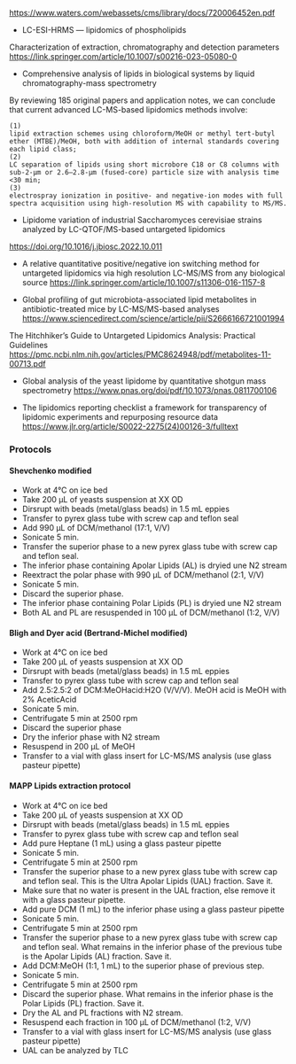 

https://www.waters.com/webassets/cms/library/docs/720006452en.pdf

- LC-ESI-HRMS — lipidomics of phospholipids

Characterization of extraction, chromatography and detection parameters
https://link.springer.com/article/10.1007/s00216-023-05080-0


- Comprehensive analysis of lipids in biological systems by liquid chromatography-mass spectrometry

By reviewing 185 original papers and application notes, we can conclude that current advanced LC-MS-based lipidomics methods involve:

    (1)
    lipid extraction schemes using chloroform/MeOH or methyl tert-butyl ether (MTBE)/MeOH, both with addition of internal standards covering each lipid class;
    (2)
    LC separation of lipids using short microbore C18 or C8 columns with sub-2-µm or 2.6–2.8-µm (fused-core) particle size with analysis time <30 min;
    (3)
    electrospray ionization in positive- and negative-ion modes with full spectra acquisition using high-resolution MS with capability to MS/MS.

- Lipidome variation of industrial Saccharomyces cerevisiae strains analyzed by LC-QTOF/MS-based untargeted lipidomics

https://doi.org/10.1016/j.jbiosc.2022.10.011


- A relative quantitative positive/negative ion switching method for untargeted lipidomics via high resolution LC-MS/MS from any biological source
https://link.springer.com/article/10.1007/s11306-016-1157-8

- Global profiling of gut microbiota-associated lipid metabolites in antibiotic-treated mice by LC-MS/MS-based analyses
https://www.sciencedirect.com/science/article/pii/S2666166721001994

The Hitchhiker’s Guide to Untargeted Lipidomics Analysis: Practical Guidelines
https://pmc.ncbi.nlm.nih.gov/articles/PMC8624948/pdf/metabolites-11-00713.pdf

- Global analysis of the yeast lipidome by quantitative shotgun mass spectrometry
https://www.pnas.org/doi/pdf/10.1073/pnas.0811700106

- The lipidomics reporting checklist a framework for transparency of lipidomic experiments and repurposing resource data
https://www.jlr.org/article/S0022-2275(24)00126-3/fulltext


### Protocols

#### Shevchenko modified

- Work at 4°C on ice bed
- Take 200 µL of yeasts suspension at XX OD
- Dirsrupt with beads (metal/glass beads) in 1.5 mL eppies
- Transfer to pyrex glass tube with screw cap and teflon seal
- Add 990 µL of DCM/methanol (17:1, V/V)
- Sonicate 5 min.
- Transfer the superior phase to a new pyrex glass tube with screw cap and teflon seal.
- The inferior phase containing Apolar Lipids (AL) is dryied une N2 stream
- Reextract the polar phase with 990 µL of DCM/methanol (2:1, V/V)
- Sonicate 5 min.
- Discard the superior phase.
- The inferior phase containing Polar Lipids (PL) is dryied une N2 stream
- Both AL and PL are resuspended in 100 µL of DCM/methanol (1:2, V/V)

#### Bligh and Dyer acid (Bertrand-Michel modified)

- Work at 4°C on ice bed
- Take 200 µL of yeasts suspension at XX OD
- Dirsrupt with beads (metal/glass beads) in 1.5 mL eppies
- Transfer to pyrex glass tube with screw cap and teflon seal
- Add 2.5:2.5:2 of DCM:MeOHacid:H2O (V/V/V). MeOH acid is MeOH with 2% AceticAcid
- Sonicate 5 min.
- Centrifugate 5 min at 2500 rpm
- Discard the superior phase
- Dry the inferior phase with N2 stream
- Resuspend in 200 µL of MeOH
- Transfer to a vial with glass insert for LC-MS/MS analysis (use glass pasteur pipette)

#### MAPP Lipids extraction protocol

- Work at 4°C on ice bed
- Take 200 µL of yeasts suspension at XX OD
- Dirsrupt with beads (metal/glass beads) in 1.5 mL eppies
- Transfer to pyrex glass tube with screw cap and teflon seal
- Add pure Heptane (1 mL) using a glass pasteur pipette
- Sonicate 5 min.
- Centrifugate 5 min at 2500 rpm
- Transfer the superior phase to a new pyrex glass tube with screw cap and teflon seal. This is the Ultra Apolar Lipids (UAL) fraction. Save it.
- Make sure that no water is present in the UAL fraction, else remove it with a glass pasteur pipette.
- Add pure DCM (1 mL) to the inferior phase using a glass pasteur pipette
- Sonicate 5 min.
- Centrifugate 5 min at 2500 rpm
- Transfer the superior phase to a new pyrex glass tube with screw cap and teflon seal. What remains in the inferior phase of the previous tube is the Apolar Lipids (AL) fraction. Save it.
- Add DCM:MeOH (1:1, 1 mL) to the superior phase of previous step.
- Sonicate 5 min.
- Centrifugate 5 min at 2500 rpm
- Discard the superior phase. What remains in the inferior phase is the Polar Lipids (PL) fraction. Save it.
- Dry the AL and PL fractions with N2 stream.
- Resuspend each fraction in 100 µL of DCM/methanol (1:2, V/V)
- Transfer to a vial with glass insert for LC-MS/MS analysis (use glass pasteur pipette)
- UAL can be analyzed by TLC